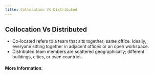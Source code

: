 ```yaml
---
title: Collocation Vs Distributed
---
```

## Collocation Vs Distributed
- Co-located refers to a team that sits together; same office. Ideally, everyone sitting together in adjacent offices or an open workspace.
- Distributed team members are scattered geographically; different buildings, cities, or even countries.
#### More Information:
<!-- Please add any articles you think might be helpful to read before writing the article -->



